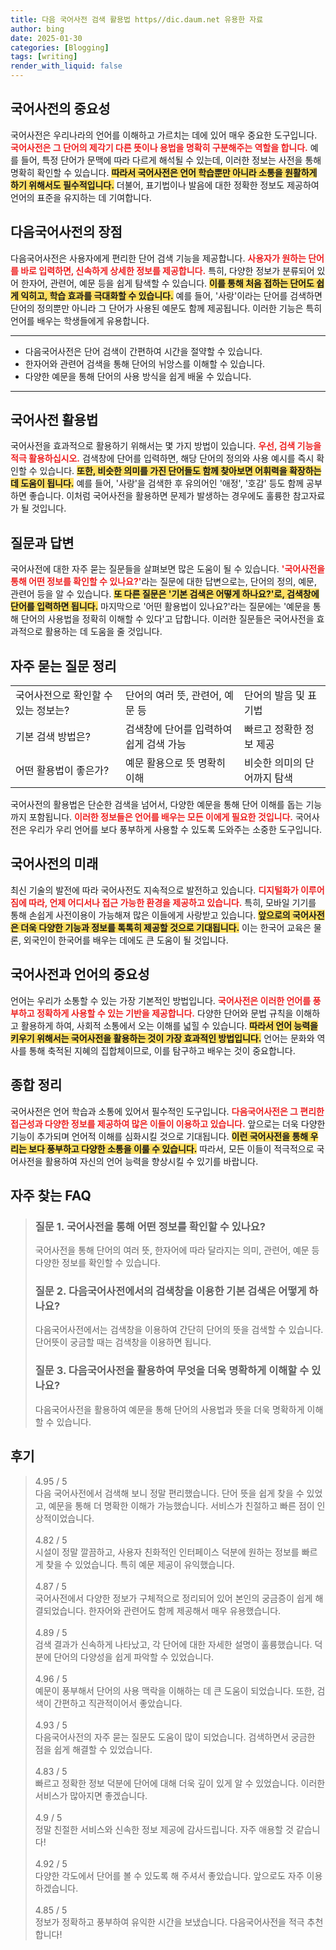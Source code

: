 ```yaml
---
title: 다음 국어사전 검색 활용법 https//dic.daum.net 유용한 자료
author: bing
date: 2025-01-30
categories: [Blogging]
tags: [writing]
render_with_liquid: false
---
```



<h2 id='국어사전의 중요성'>국어사전의 중요성</h2>

<p>국어사전은 우리나라의 언어를 이해하고 가르치는 데에 있어 매우 중요한 도구입니다. <b><span style="color: #ee2323;">국어사전은 그 단어의 제각기 다른 뜻이나 용법을 명확히 구분해주는 역할을 합니다.</span></b> 예를 들어, 특정 단어가 문맥에 따라 다르게 해석될 수 있는데, 이러한 정보는 사전을 통해 명확히 확인할 수 있습니다. <b><span style="background-color: #ffe066;">따라서 국어사전은 언어 학습뿐만 아니라 소통을 원활하게 하기 위해서도 필수적입니다.</span></b> 더불어, 표기법이나 발음에 대한 정확한 정보도 제공하여 언어의 표준을 유지하는 데 기여합니다.</p>

<h2 id='다음국어사전의 장점'>다음국어사전의 장점</h2>

<p>다음국어사전은 사용자에게 편리한 단어 검색 기능을 제공합니다. <b><span style="color: #ee2323;">사용자가 원하는 단어를 바로 입력하면, 신속하게 상세한 정보를 제공합니다.</span></b> 특히, 다양한 정보가 분류되어 있어 한자어, 관련어, 예문 등을 쉽게 탐색할 수 있습니다. <b><span style="background-color: #ffe066;">이를 통해 처음 접하는 단어도 쉽게 익히고, 학습 효과를 극대화할 수 있습니다.</span></b> 예를 들어, '사랑'이라는 단어를 검색하면 단어의 정의뿐만 아니라 그 단어가 사용된 예문도 함께 제공됩니다. 이러한 기능은 특히 언어를 배우는 학생들에게 유용합니다.</p>

<hr />

<ul>
    <li>다음국어사전은 단어 검색이 간편하여 시간을 절약할 수 있습니다.</li>
    <li>한자어와 관련어 검색을 통해 단어의 뉘앙스를 이해할 수 있습니다.</li>
    <li>다양한 예문을 통해 단어의 사용 방식을 쉽게 배울 수 있습니다.</li>
</ul>

<hr />

<h2 id='국어사전 활용법'>국어사전 활용법</h2>

<p>국어사전을 효과적으로 활용하기 위해서는 몇 가지 방법이 있습니다. <b><span style="color: #ee2323;">우선, 검색 기능을 적극 활용하십시오.</span></b> 검색창에 단어를 입력하면, 해당 단어의 정의와 사용 예시를 즉시 확인할 수 있습니다. <b><span style="background-color: #ffe066;">또한, 비슷한 의미를 가진 단어들도 함께 찾아보면 어휘력을 확장하는 데 도움이 됩니다.</span></b> 예를 들어, '사랑'을 검색한 후 유의어인 '애정', '호감' 등도 함께 공부하면 좋습니다. 이처럼 국어사전을 활용하면 문제가 발생하는 경우에도 훌륭한 참고자료가 될 것입니다.</p>

<h2 id='질문과 답변'>질문과 답변</h2>

<p>국어사전에 대한 자주 묻는 질문들을 살펴보면 많은 도움이 될 수 있습니다. <b><span style="color: #ee2323;">'국어사전을 통해 어떤 정보를 확인할 수 있나요?'</span></b>라는 질문에 대한 답변으로는, 단어의 정의, 예문, 관련어 등을 알 수 있습니다. <b><span style="background-color: #ffe066;">또 다른 질문은 '기본 검색은 어떻게 하나요?'로, 검색창에 단어를 입력하면 됩니다.</span></b> 마지막으로 '어떤 활용법이 있나요?'라는 질문에는 '예문을 통해 단어의 사용법을 정확히 이해할 수 있다'고 답합니다. 이러한 질문들은 국어사전을 효과적으로 활용하는 데 도움을 줄 것입니다.</p>

<h2 id='자주 묻는 질문 정리'>자주 묻는 질문 정리</h2>

<table>
    <tr>
        <td>국어사전으로 확인할 수 있는 정보는?</td>
        <td>단어의 여러 뜻, 관련어, 예문 등</td>
        <td>단어의 발음 및 표기법</td>
    </tr>
    <tr>
        <td>기본 검색 방법은?</td>
        <td>검색창에 단어를 입력하여 쉽게 검색 가능</td>
        <td>빠르고 정확한 정보 제공</td>
    </tr>
    <tr>
        <td>어떤 활용법이 좋은가?</td>
        <td>예문 활용으로 뜻 명확히 이해</td>
        <td>비슷한 의미의 단어까지 탐색</td>
    </tr>
</table>

<p>국어사전의 활용법은 단순한 검색을 넘어서, 다양한 예문을 통해 단어 이해를 돕는 기능까지 포함됩니다. <b><span style="color: #ee2323;">이러한 정보들은 언어를 배우는 모든 이에게 필요한 것입니다.</span></b> 국어사전은 우리가 우리 언어를 보다 풍부하게 사용할 수 있도록 도와주는 소중한 도구입니다.</p>

<h2 id='국어사전의 미래'>국어사전의 미래</h2>

<p>최신 기술의 발전에 따라 국어사전도 지속적으로 발전하고 있습니다. <b><span style="color: #ee2323;">디지털화가 이루어짐에 따라, 언제 어디서나 접근 가능한 환경을 제공하고 있습니다.</span></b> 특히, 모바일 기기를 통해 손쉽게 사전이용이 가능해져 많은 이들에게 사랑받고 있습니다. <b><span style="background-color: #ffe066;">앞으로의 국어사전은 더욱 다양한 기능과 정보를 톡톡히 제공할 것으로 기대됩니다.</span></b> 이는 한국어 교육은 물론, 외국인이 한국어를 배우는 데에도 큰 도움이 될 것입니다.</p>

<h2 id='국어사전과 언어의 중요성'>국어사전과 언어의 중요성</h2>

<p>언어는 우리가 소통할 수 있는 가장 기본적인 방법입니다. <b><span style="color: #ee2323;">국어사전은 이러한 언어를 풍부하고 정확하게 사용할 수 있는 기반을 제공합니다.</span></b> 다양한 단어와 문법 규칙을 이해하고 활용하게 하여, 사회적 소통에서 오는 이해를 넓힐 수 있습니다. <b><span style="background-color: #ffe066;">따라서 언어 능력을 키우기 위해서는 국어사전을 활용하는 것이 가장 효과적인 방법입니다.</span></b> 언어는 문화와 역사를 통해 축적된 지혜의 집합체이므로, 이를 탐구하고 배우는 것이 중요합니다.</p>

<h2 id='종합 정리'>종합 정리</h2>

<p>국어사전은 언어 학습과 소통에 있어서 필수적인 도구입니다. <b><span style="color: #ee2323;">다음국어사전은 그 편리한 접근성과 다양한 정보를 제공하여 많은 이들이 이용하고 있습니다.</span></b> 앞으로는 더욱 다양한 기능이 추가되며 언어적 이해를 심화시킬 것으로 기대됩니다. <b><span style="background-color: #ffe066;">이런 국어사전을 통해 우리는 보다 풍부하고 다양한 소통을 이룰 수 있습니다.</span></b> 따라서, 모든 이들이 적극적으로 국어사전을 활용하여 자신의 언어 능력을 향상시킬 수 있기를 바랍니다.</p>


<h2 id='자주_찾는_FAQ'>자주 찾는 FAQ</h2>
<div itemscope="" itemtype="https://schema.org/FAQPage"> 
<blockquote> 
<div itemscope="" itemprop="mainEntity" itemtype="https://schema.org/Question"> 
<h3 itemprop="name">질문 1. 국어사전을 통해 어떤 정보를 확인할 수 있나요?</h3> 
<div itemscope="" itemprop="acceptedAnswer" itemtype="https://schema.org/Answer"> 
<span itemprop="text"> 
<p>국어사전을 통해 단어의 여러 뜻, 한자어에 따라 달라지는 의미, 관련어, 예문 등 다양한 정보를 확인할 수 있습니다.</p> 
</span> 
</div> 
</div> 
<div itemscope="" itemprop="mainEntity" itemtype="https://schema.org/Question"> 
<h3 itemprop="name">질문 2. 다음국어사전에서의 검색창을 이용한 기본 검색은 어떻게 하나요?</h3> 
<div itemscope="" itemprop="acceptedAnswer" itemtype="https://schema.org/Answer"> 
<span itemprop="text"> 
<p>다음국어사전에서는 검색창을 이용하여 간단히 단어의 뜻을 검색할 수 있습니다. 단어뜻이 궁금할 때는 검색창을 이용하면 됩니다.</p> 
</span> 
</div> 
</div> 
<div itemscope="" itemprop="mainEntity" itemtype="https://schema.org/Question"> 
<h3 itemprop="name">질문 3. 다음국어사전을 활용하여 무엇을 더욱 명확하게 이해할 수 있나요?</h3> 
<div itemscope="" itemprop="acceptedAnswer" itemtype="https://schema.org/Answer"> 
<span itemprop="text"> 
<p>다음국어사전을 활용하여 예문을 통해 단어의 사용법과 뜻을 더욱 명확하게 이해할 수 있습니다.</p> 
</span> 
</div> 
</div> 
</blockquote> 
</div>
<h2 id='후기'>후기</h2>
<div itemscope itemtype="https://schema.org/Product">
  <blockquote>
  <div itemprop="review" itemscope itemtype="https://schema.org/Review">
      <div itemprop="reviewRating" itemscope itemtype="https://schema.org/Rating"> <span itemprop="ratingValue">4.95</span> / <span itemprop="bestRating">5</span> </div>
      <span itemprop="reviewBody">다음 국어사전에서 검색해 보니 정말 편리했습니다. 단어 뜻을 쉽게 찾을 수 있었고, 예문을 통해 더 명확한 이해가 가능했습니다. 서비스가 친절하고 빠른 점이 인상적이었습니다.</span>
  </div>
  <br>
  <div itemprop="review" itemscope itemtype="https://schema.org/Review">
      <div itemprop="reviewRating" itemscope itemtype="https://schema.org/Rating"> <span itemprop="ratingValue">4.82</span> / <span itemprop="bestRating">5</span> </div>
      <span itemprop="reviewBody">시설이 정말 깔끔하고, 사용자 친화적인 인터페이스 덕분에 원하는 정보를 빠르게 찾을 수 있었습니다. 특히 예문 제공이 유익했습니다.</span>
  </div>
  <br>
  <div itemprop="review" itemscope itemtype="https://schema.org/Review">
      <div itemprop="reviewRating" itemscope itemtype="https://schema.org/Rating"> <span itemprop="ratingValue">4.87</span> / <span itemprop="bestRating">5</span> </div>
      <span itemprop="reviewBody">국어사전에서 다양한 정보가 구체적으로 정리되어 있어 본인의 궁금증이 쉽게 해결되었습니다. 한자어와 관련어도 함께 제공해서 매우 유용했습니다.</span>
  </div>
  <br>
  <div itemprop="review" itemscope itemtype="https://schema.org/Review">
      <div itemprop="reviewRating" itemscope itemtype="https://schema.org/Rating"> <span itemprop="ratingValue">4.89</span> / <span itemprop="bestRating">5</span> </div>
      <span itemprop="reviewBody">검색 결과가 신속하게 나타났고, 각 단어에 대한 자세한 설명이 훌륭했습니다. 덕분에 단어의 다양성을 쉽게 파악할 수 있었습니다.</span>
  </div>
  <br>
  <div itemprop="review" itemscope itemtype="https://schema.org/Review">
      <div itemprop="reviewRating" itemscope itemtype="https://schema.org/Rating"> <span itemprop="ratingValue">4.96</span> / <span itemprop="bestRating">5</span> </div>
      <span itemprop="reviewBody">예문이 풍부해서 단어의 사용 맥락을 이해하는 데 큰 도움이 되었습니다. 또한, 검색이 간편하고 직관적이어서 좋았습니다.</span>
  </div>
  <br>
  <div itemprop="review" itemscope itemtype="https://schema.org/Review">
      <div itemprop="reviewRating" itemscope itemtype="https://schema.org/Rating"> <span itemprop="ratingValue">4.93</span> / <span itemprop="bestRating">5</span> </div>
      <span itemprop="reviewBody">다음국어사전의 자주 묻는 질문도 도움이 많이 되었습니다. 검색하면서 궁금한 점을 쉽게 해결할 수 있었습니다.</span>
  </div>
  <br>
  <div itemprop="review" itemscope itemtype="https://schema.org/Review">
      <div itemprop="reviewRating" itemscope itemtype="https://schema.org/Rating"> <span itemprop="ratingValue">4.83</span> / <span itemprop="bestRating">5</span> </div>
      <span itemprop="reviewBody">빠르고 정확한 정보 덕분에 단어에 대해 더욱 깊이 있게 알 수 있었습니다. 이러한 서비스가 많아지면 좋겠습니다.</span>
  </div>
  <br>
  <div itemprop="review" itemscope itemtype="https://schema.org/Review">
      <div itemprop="reviewRating" itemscope itemtype="https://schema.org/Rating"> <span itemprop="ratingValue">4.9</span> / <span itemprop="bestRating">5</span> </div>
      <span itemprop="reviewBody">정말 친절한 서비스와 신속한 정보 제공에 감사드립니다. 자주 애용할 것 같습니다!</span>
  </div>
  <br>
  <div itemprop="review" itemscope itemtype="https://schema.org/Review">
      <div itemprop="reviewRating" itemscope itemtype="https://schema.org/Rating"> <span itemprop="ratingValue">4.92</span> / <span itemprop="bestRating">5</span> </div>
      <span itemprop="reviewBody">다양한 각도에서 단어를 볼 수 있도록 해 주셔서 좋았습니다. 앞으로도 자주 이용하겠습니다.</span>
  </div>
  <br>
  <div itemprop="review" itemscope itemtype="https://schema.org/Review">
      <div itemprop="reviewRating" itemscope itemtype="https://schema.org/Rating"> <span itemprop="ratingValue">4.85</span> / <span itemprop="bestRating">5</span> </div>
      <span itemprop="reviewBody">정보가 정확하고 풍부하여 유익한 시간을 보냈습니다. 다음국어사전을 적극 추천합니다!</span>
  </div>
  </blockquote>
</div>
